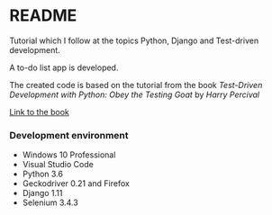 # README #

Tutorial which I follow at the topics Python, Django and Test-driven 
development.

A to-do list app is developed.

The created code is based on the tutorial from the book *Test-Driven 
Development with Python: Obey the Testing Goat* by *Harry Percival*

[Link to the book](http://www.obeythetestinggoat.com/ "Obey the Testing Goat!")




### Development environment ###

* Windows 10 Professional
* Visual Studio Code
* Python 3.6
* Geckodriver 0.21 and Firefox
* Django 1.11
* Selenium 3.4.3
